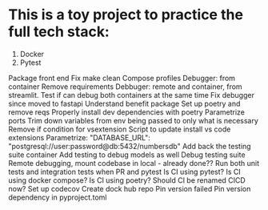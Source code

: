 # This is a toy project to practice the full tech stack:

1. Docker
2. Pytest

Package front end
Fix make clean
Compose profiles
Debugger: from container
Remove requirements
Debbuger: remote and container, from streamlit. Test if can debug both containers at the same time
Fix debugger since moved to fastapi
Understand benefit package
Set up poetry and remove reqs
Properly install dev dependencies with poetry
Parametrize ports
Trim down variables from env being passed to only what is necessary
Remove if condition for vsextension
Script to update install vs code extensions
Parametrize: "DATABASE_URL": "postgresql://user:password@db:5432/numbersdb"
Add back the testing suite container
Add testing to debug models as well
Debug testing suite
Remote debugging, mount codebase in local - already done??
Run both unit tests and integration tests when PR and pytest
Is CI using pytest?
Is CI using docker compose?
Is CI using poetry?
Should CI be renamed CICD now?
Set up codecov
Create dock hub repo
Pin version failed
Pin version dependency in pyproject.toml
